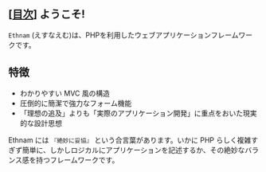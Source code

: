 [[目次](README.md)]
ようこそ!
---------

`Ethnam` (えすなえむ)は、PHPを利用したウェブアプリケーションフレームワークです。

## 特徴

* わかりやすい MVC 風の構造
* 圧倒的に簡潔で強力なフォーム機能
* 「理想の追及」よりも「実際のアプリケーション開発」に重点をおいた現実的な設計思想

Ethnam には `『絶妙に妥協』` という合言葉があります。いかに PHP らしく複雑すぎず簡単に、しかしロジカルにアプリケーションを記述するか、その絶妙なバランス感を持つフレームワークです。
